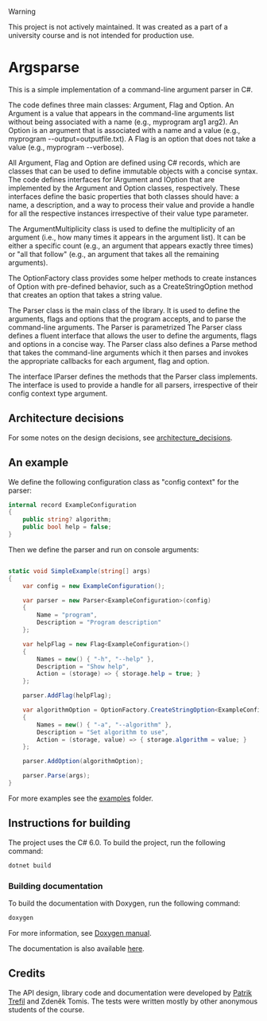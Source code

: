 > [!WARNING]
> This project is not actively maintained. It was created as a part of a university course and is not intended for production use.

# Argsparse

This is a simple implementation of a command-line argument parser in C#.

The code defines three main classes: Argument, Flag and Option. An Argument is a
value that appears in the command-line arguments list without being associated
with a name (e.g., myprogram arg1 arg2). An Option is an argument that is
associated with a name and a value (e.g., myprogram --output=outputfile.txt). A
Flag is an option that does not take a value (e.g., myprogram --verbose).

All Argument, Flag and Option are defined using C# records, which are classes
that can be used to define immutable objects with a concise syntax. The code
defines interfaces for IArgument and IOption that are implemented by the
Argument and Option classes, respectively. These interfaces define the basic
properties that both classes should have: a name, a description, and a way to
process their value and provide a handle for all the respective instances
irrespective of their value type parameter.

The ArgumentMultiplicity class is used to define the multiplicity of an argument
(i.e., how many times it appears in the argument list). It can be either a
specific count (e.g., an argument that appears exactly three times) or "all that
follow" (e.g., an argument that takes all the remaining arguments).

The OptionFactory class provides some helper methods to create instances of
Option with pre-defined behavior, such as a CreateStringOption method that
creates an option that takes a string value.

The Parser class is the main class of the library. It is used to define the
arguments, flags and options that the program accepts, and to parse the
command-line arguments. The Parser is parametrized The Parser class defines a
fluent interface that allows the user to define the arguments, flags and options
in a concise way. The Parser class also defines a Parse method that takes the
command-line arguments which it then parses and invokes the appropriate
callbacks for each argument, flag and option.

The interface IParser defines the methods that the Parser class implements. The
interface is used to provide a handle for all parsers, irrespective of their
config context type argument.

## Architecture decisions

For some notes on the design decisions, see
[architecture_decisions](architecture_decisions.md).

## An example

We define the following configuration class as "config context" for the parser:

```csharp
internal record ExampleConfiguration
{
    public string? algorithm;
    public bool help = false;
}
```

Then we define the parser and run on console arguments:

```csharp

static void SimpleExample(string[] args)
{
    var config = new ExampleConfiguration();

    var parser = new Parser<ExampleConfiguration>(config)
    {
        Name = "program",
        Description = "Program description"
    };

    var helpFlag = new Flag<ExampleConfiguration>()
    {
        Names = new() { "-h", "--help" },
        Description = "Show help",
        Action = (storage) => { storage.help = true; }
    };

    parser.AddFlag(helpFlag);

    var algorithmOption = OptionFactory.CreateStringOption<ExampleConfiguration>() with
    {
        Names = new() { "-a", "--algorithm" },
        Description = "Set algorithm to use",
        Action = (storage, value) => { storage.algorithm = value; }
    };

    parser.AddOption(algorithmOption);

    parser.Parse(args);
}
```

For more examples see the [examples](examples) folder.

## Instructions for building

The project uses the C# 6.0. To build the project, run the following command:

```bash
dotnet build
```

### Building documentation

To build the documentation with Doxygen, run the following command:

```bash
doxygen
```

For more information, see
[Doxygen manual](https://www.doxygen.nl/manual/index.html).

The documentation is also available [here](https://argsparse.patriktrefil.com/).

## Credits

The API design, library code and documentation were developed by [Patrik Trefil](http://patriktrefil.com) and Zdeněk Tomis.
The tests were written mostly by other anonymous students of the course.
